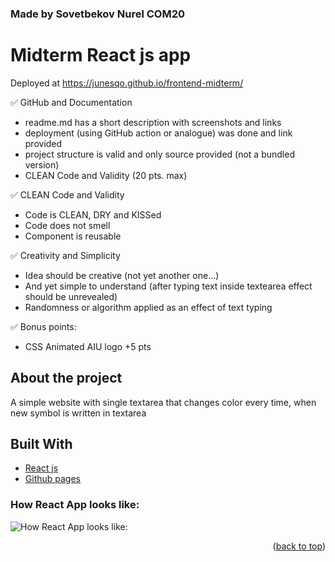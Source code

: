 <div id="top"></div>

### Made by Sovetbekov Nurel COM20

# Midterm React js app
Deployed at https://junesqo.github.io/frontend-midterm/

✅ GitHub and Documentation
- readme.md has a short description with screenshots and links
- deployment (using GitHub action or analogue) was done and link provided
- project structure is valid and only source provided (not a bundled version)
- CLEAN Code and Validity (20 pts. max)

✅ CLEAN Code and Validity
- Code is CLEAN, DRY and KISSed
- Code does not smell
- Component is reusable
  
✅ Creativity and Simplicity
- Idea should be creative (not yet another one...)
- And yet simple to understand (after typing text inside textearea effect should be unrevealed)
- Randomness or algorithm applied as an effect of text typing

✅ Bonus points:
- CSS Animated AIU logo +5 pts

## About the project
A simple website with single textarea that changes color every time, when new symbol is written in textarea

## Built With
* [React js](https://react.dev/)
* [Github pages](https://pages.github.com/)

### How React App looks like:
![How React App looks like: ](https://github.com/junesqo/frontend-midterm/assets/62104475/e601b411-fa6e-49d3-bbfd-b837feb6272c)

<p align="right">(<a href="#top">back to top</a>)</p>
